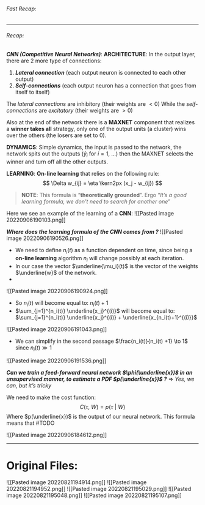 ###### Fast Recap:

---
###### Recap:
***CNN (Competitive Neural Networks)***:
**ARCHITECTURE**: In the output layer, there are 2 more type of connections:
1. ***Lateral connection*** (each output neuron is connected to each other output)
2. ***Self-connections*** (each output neuron has a connection that goes from itself to itself)

The *lateral connections* are inhibitory (their weights are $\lt 0$)
While the *self-connections* are *excitatory* (their weights are $\gt 0$)

Also at the end of the network there is a **MAXNET** component that realizes a **winner takes all** strategy, only one of the output units (a cluster) wins over the others (the losers are set to $0$).

**DYNAMICS**: Simple dynamics, the input is passed to the network, the network spits out the outputs ($\hat{y}_i$ for $i = 1 ,\ \ldots$) then the MAXNET selects the winner and turn off all the other outputs.

**LEARNING**: **On-line learning** that relies on the following rule:
$$
\Delta w_{ij} = \eta \kern2px (x_j - w_{ij})
$$

> **NOTE**:
> This formula is “**theoretically grounded**”.
> Ergo “*It’s a good learning formula, we don’t need to search for another one*”

Here we see an example of the learning of a **CNN**:
![[Pasted image 20220906190103.png]]
<br>

***Where does the learning formula of the CNN comes from ?***
![[Pasted image 20220906190526.png]]
- We need to define $n_i(t)$ as a function dependent on time, since being a **on-line learning** algorithm $n_i$ will change possibly at each iteration.
- In our case the vector $\underline{\mu_i}(t)$ is the vector of the weights $\underline{w}$ of the network.
- 

![[Pasted image 20220906190924.png]]
- So $n_i(t)$ will become equal to: $n_i(t) +1$
- $\sum_{j=1}^{n_i(t)} \underline{x_j}^{(i)}$ will become equal to: $\sum_{j=1}^{n_i(t)} \underline{x_j}^{(i)} + \underline{x_{n_i(t)+1}^{(i)}}$ 

![[Pasted image 20220906191043.png]]
- We can simplify in the second passage $\frac{n_i(t)}{n_i(t) +1} \to 1$ since $n_i(t) \gg 1$

![[Pasted image 20220906191536.png]]
<br>

***Can we train a feed-forward neural network $\phi(\underline{x})$ in an unsupervised manner, to estimate a PDF $p(\underline{x})$ ?***
⇒ *Yes, we can, but it’s tricky*

We need to make the cost function:
$$
C(\tau ,\ W) = p(\tau \ | \ W)
$$
Where $p(\underline{x})$ is the output of our neural network.
This formula means that #TODO 

![[Pasted image 20220906184612.png]]


---
# Original Files:
![[Pasted image 20220821194914.png]]
![[Pasted image 20220821194952.png]]
![[Pasted image 20220821195029.png]]
![[Pasted image 20220821195048.png]]
![[Pasted image 20220821195107.png]]

